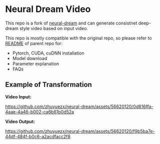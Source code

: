 # Neural Dream Video
This repo is a fork of [neural-dream](https://github.com/ProGamerGov/neural-dream) and can generate consistnet deep-dream style video based on input video.

This repo is mostly compatible with the original repo, so please refer to [README](https://github.com/ProGamerGov/neural-dream/blob/master/README.md) of parent repo for:
- Pytorch, CUDA, cuDNN installation
- Model download
- Parameter explanation
- FAQs

## Example of Transformation

**Video Input:**

https://github.com/zhuyuezx/neural-dream/assets/56620120/0d816ffa-4aae-4a46-b002-ca6b61b0d52a

**Video Output:**

https://github.com/zhuyuezx/neural-dream/assets/56620120/f9b5ba7e-44df-484f-b0c6-a2acdfacc2f8

